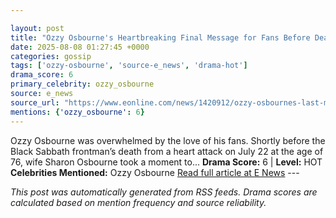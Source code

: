 ```yaml
---

layout: post
title: "Ozzy Osbourne's Heartbreaking Final Message for Fans Before Death"
date: 2025-08-08 01:27:45 +0000
categories: gossip
tags: ['ozzy-osbourne', 'source-e_news', 'drama-hot']
drama_score: 6
primary_celebrity: ozzy_osbourne
source: e_news
source_url: "https://www.eonline.com/news/1420912/ozzy-osbournes-last-message-to-fans-before-death?cmpid=rss-syndicate-genericrss-us-top_stories"
mentions: {'ozzy_osbourne': 6}
---
```


Ozzy Osbourne was overwhelmed by the love of his fans. Shortly before the Black Sabbath frontman’s death from a heart attack on July 22 at the age of 76, wife Sharon Osbourne took a moment to... **Drama Score:** 6 | **Level:** HOT **Celebrities Mentioned:** Ozzy Osbourne [Read full article at E News](https://www.eonline.com/news/1420912/ozzy-osbournes-last-message-to-fans-before-death?cmpid=rss-syndicate-genericrss-us-top_stories) --- 

*This post was automatically generated from RSS feeds. Drama scores are calculated based on mention frequency and source reliability.*